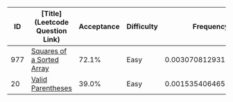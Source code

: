 |ID|[Title](Leetcode Question Link)|Acceptance|Difficulty|Frequency|
|----|-----|----|---|---|
|977|[Squares of a Sorted Array]( https://leetcode.com/problems/squares-of-a-sorted-array)|72.1%|Easy|0.0030708129315390595|
|20|[Valid Parentheses]( https://leetcode.com/problems/valid-parentheses)|39.0%|Easy|0.0015354064657695297|
